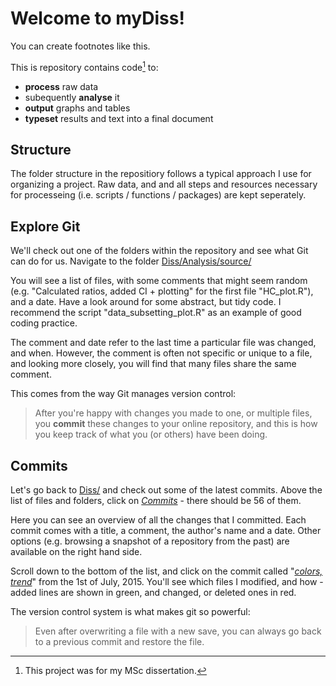 Welcome to myDiss!
===================
You can create footnotes like this.




This is repository contains code[^footnote] to:

  [^footnote]: This project was for my MSc dissertation.

 - **process** raw data 
 - subequently **analyse** it 
 - **output** graphs and tables
 - **typeset** results and text into a final document

Structure
-------------
 The folder structure in the repositiory follows a typical approach I use for organizing a project. Raw data, and and all steps and resources necessary for processeing (i.e. scripts / functions / packages) are kept seperately.

Explore Git
-------------

We'll check out one of the folders within the repository and see what Git can do for us. Navigate to  the folder <i class="icon-folder-open"></i> [Diss/Analysis/source/][1] 

You will see a list of files, with some comments that might seem random (e.g. "Calculated ratios, added CI + plotting" for the first file "HC_plot.R"), and a date. Have a look around for some abstract, but tidy code. I recommend the script "data_subsetting_plot.R" as an example of good coding practice.

The comment and date refer to the last time a particular file was changed, and when. However, the comment is often not specific or unique to a file, and looking more closely, you will find that many files share the same comment. 

This comes from the way Git manages version control:

> After you're happy with changes you made to one, or multiple files, you **commit** these changes to your online repository, and this is how you keep track of what you (or others) have been doing.

Commits
-------------
Let's go back to <i class="icon-folder-open"></i> [Diss/][2] and check out some of the latest commits. Above the list of files and folders, click on [*Commits*][3] - there should be 56 of them. 

Here you can see an overview of all the changes that I committed. Each commit comes with a title, a comment, the author's name and a date. Other options (e.g. browsing a snapshot of a repository from the past) are available on the right hand side.

Scroll down to the bottom of the list, and click on the commit called "[*colors, trend*][4]" from the 1st of July, 2015. You'll see which files I modified, and how - added lines are shown in green, and changed, or deleted ones in red. 

The version control system is what makes git so powerful:
> Even after overwriting a file with a new save, you can always go back to a previous commit and restore the file.


  [1]: https://github.com/the-Hull/Diss/tree/master/Analysis/source
  [2]: https://github.com/the-Hull/Diss/
  [3]: https://github.com/the-Hull/Diss/commits/master
  [4]: https://github.com/the-Hull/Diss/commit/2688c07591fc8e8099ca7db71d3a0f5955674477

